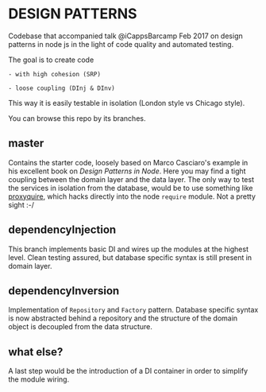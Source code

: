 # DESIGN PATTERNS

Codebase that accompanied talk @iCappsBarcamp Feb 2017 on design patterns in
node js in the light of code quality and automated testing.

The goal is to create code

    - with high cohesion (SRP)

    - loose coupling (DInj & DInv)

This way it is easily testable in isolation (London style vs Chicago style).

You can browse this repo by its branches.

## master

Contains the starter code, loosely based on Marco Casciaro's example in his excellent book on *Design Patterns in Node*. Here you may find a tight coupling between the domain layer and the data layer. The only way to test the services in isolation from the database, would be to use something like [proxyquire](https://github.com/thlorenz/proxyquire), which hacks directly into the node `require` module. Not a pretty sight :-/

## dependencyInjection

This branch implements basic DI and wires up the modules at the highest level. Clean testing assured, but database specific syntax is still present in domain layer.

## dependencyInversion

Implementation of `Repository`  and `Factory` pattern. Database specific syntax is now abstracted behind a repository and the structure of the domain object is decoupled from the data structure.

## what else?

A last step would be the introduction of a DI container in order to simplify the module wiring.
